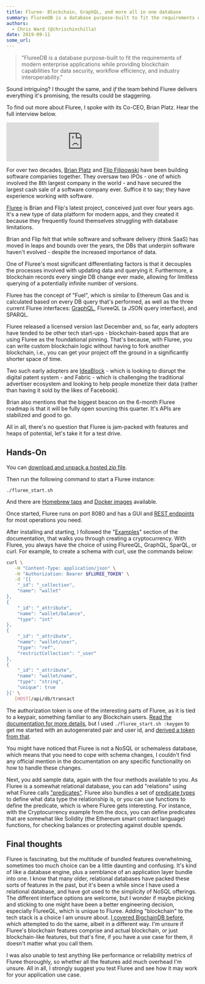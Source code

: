 ```yaml
---
title: Fluree- Blockchain, GraphQL, and more all in one database
summary: FlureeDB is a database purpose-built to fit the requirements of modern enterprise applications while providing blockchain capabilities for data security, workflow efficiency, and industry interoperability. Sound intriguing? I thought the same, and if the team behind Fluree delivers everything its promising, the results could be staggering. To find out more about Fluree, I spoke with its Co-CEO, Brian Platz. Hear the full interview below. For over two decades, Brian Platz and Flip Filipowski have
authors:
  - Chris Ward (@chrischinchilla)
date: 2019-09-11
some_url: 
---
```


> "FlureeDB is a database purpose-built to fit the requirements of modern enterprise applications while providing blockchain capabilities for data security, workflow efficiency, and industry interoperability."

Sound intriguing? I thought the same, and _if_ the team behind Fluree delivers everything it's promising, the results could be staggering.

To find out more about Fluree, I spoke with its Co-CEO, Brian Platz. Hear the full interview below.

<iframe frameborder="0" height="102px" scrolling="no" src="https://anchor.fm/theweeklysqueak/embed/episodes/Brian-Platz-of-Fluree--the-Feature-Packed-Blockchain-based-Database-e3crt8" width="400px"></iframe>

For over two decades, [Brian Platz](https://www.linkedin.com/in/brianplatz/) and [Flip Filipowski](https://www.linkedin.com/in/andrewflipfilipowski/) have been building software companies together. They oversaw two IPOs - one of which involved the 8th largest company in the world - and have secured the largest cash sale of a software company ever. Suffice it to say; they have experience working with software.

[Fluree](https://flur.ee/index.html) is Brian and Flip's latest project, conceived just over four years ago. It's a new type of data platform for modern apps, and they created it because they frequently found themselves struggling with database limitations.

Brian and Flip felt that while software and software delivery (think SaaS) has moved in leaps and bounds over the years, the DBs that underpin software haven't evolved - despite the increased importance of data.

One of Fluree's most significant differentiating factors is that it decouples the processes involved with updating data and querying it. Furthermore, a blockchain records every single DB change ever made, allowing for limitless querying of a potentially infinite number of versions.

Fluree has the concept of "Fuel", which is similar to Ethereum Gas and is calculated based on every DB query that's performed, as well as the three current Fluree interfaces: [GraphQL](https://graphql.org/), FlureeQL (a JSON query interface), and SPARQL.

Fluree released a licensed version last December and, so far, early adopters have tended to be other tech start-ups - blockchain-based apps that are using Fluree as the foundational pinning. That's because, with Fluree, you can write custom blockchain logic without having to fork another blockchain, i.e., you can get your project off the ground in a significantly shorter space of time.

Two such early adopters are [IdeaBlock](https://ideablock.io/) - which is looking to disrupt the digital patent system - and Fabric - which is challenging the traditional advertiser ecosystem and looking to help people monetize their data (rather than having it sold by the likes of Facebook).

Brian also mentions that the biggest beacon on the 6-month Fluree roadmap is that it will be fully open sourcing this quarter. It's APIs are stabilized and good to go.

All in all, there's no question that Fluree is jam-packed with features and heaps of potential, let's take it for a test drive.

## Hands-On

You can [download and unpack a hosted zip file](https://s3.amazonaws.com/fluree-releases-public/flureeDB-latest.zip).

Then run the following command to start a Fluree instance:

```shell
./fluree_start.sh
```

And there are [Homebrew taps](https://docs.flur.ee/docs/getting-started/installation#download-fluree-with-homebrew) and [Docker images](https://docs.flur.ee/docs/getting-started/installation#fluree-with-docker) available.

Once started, Fluree runs on port 8080 and has a GUI and [REST endpoints](https://docs.flur.ee/api/signed-endpoints/overview) for most operations you need.

After installing and starting, I followed the "[Examples](https://docs.flur.ee/docs/examples/cryptocurrency)" section of the documentation, that walks you through creating a cryptocurrency. With Fluree, you always have the choice of using FlureeQL, GraphQL, SparQL, or curl. For example, to create a schema with curl, use the commands below:

```bash
curl \
   -H "Content-Type: application/json" \
   -H "Authorization: Bearer $FLUREE_TOKEN" \
   -d '[{
    "_id": "_collection",
    "name": "wallet"
},
{
    "_id": "_attribute",
    "name": "wallet/balance",
    "type": "int"
},
{
    "_id": "_attribute",
    "name": "wallet/user",
    "type": "ref",
    "restrictCollection": "_user"
},
{
    "_id": "_attribute",
    "name": "wallet/name",
    "type": "string",
    "unique": true
}]' \
   [HOST]/api/db/transact
```

The authorization token is one of the interesting parts of Fluree, as it is tied to a keypair, something familiar to any Blockchain users. [Read the documentation for more details](https://docs.flur.ee/docs/getting-started/installation#setting-your-own-private-key), but I used `./fluree_start.sh :keygen` to get me started with an autogenerated pair and user id, and [derived a token from that](https://docs.flur.ee/docs/identity/public-private-keys).

You might have noticed that Fluree is not a NoSQL or schemaless database, which means that you need to cope with schema changes, I couldn't find any official mention in the documentation on any specific functionality on how to handle these changes.

Next, you add sample data, again with the four methods available to you. As Fluree is a somewhat relational database, you can add "relations" using what Fluree calls ["predicates"](https://docs.flur.ee/docs/getting-started/basic-schema#adding-predicates). Fluree also bundles a set of [predicate types](https://docs.flur.ee/docs/infrastructure/system-collections#_predicate-types) to define what data type the relationship is, or you can use functions to define the predicate, which is where Fluree gets interesting. For instance, with the Cryptocurrency example from the docs, you can define predicates that are somewhat like Solidity (the Ethereum smart contract language) functions, for checking balances or protecting against double spends.

## Final thoughts

Fluree is fascinating, but the multitude of bundled features overwhelming, sometimes too much choice can be a little daunting and confusing. It's kind of like a database engine, plus a semblance of an application layer bundle into one. I know that many older, relational databases have packed these sorts of features in the past, but it's been a while since I have used a relational database, and have got used to the simplicity of NoSQL offerings. The different interface options are welcome, but I wonder if maybe picking and sticking to one might have been a better engineering decision, especially FlureeQL, which is unique to Fluree. Adding "blockchain" to the tech stack is a choice I am unsure about. [I covered BigchainDB before](https://www.sitepoint.com/bigchaindb-blockchain-data-storage/), which attempted to do the same, albeit in a different way. I'm unsure if Fluree's blockchain features comprise and actual blockchain, or just blockchain-like features, but that's fine, if you have a use case for them, it doesn't matter what you call them.

I was also unable to test anything like performance or reliability metrics of Fluree thoroughly, so whether all the features add much overhead I'm unsure. All in all, I strongly suggest you test Fluree and see how it may work for your application use case.
